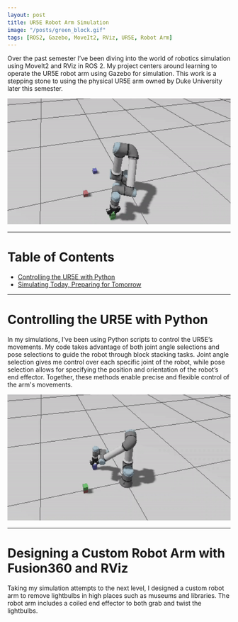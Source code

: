 ```yaml
---
layout: post
title: UR5E Robot Arm Simulation
image: "/posts/green_block.gif"
tags: [ROS2, Gazebo, MoveIt2, RViz, UR5E, Robot Arm]
---
```


Over the past semester I’ve been diving into the world of robotics simulation using MoveIt2 and RViz in ROS 2. My project centers around learning to operate the UR5E robot arm using Gazebo for simulation. This work is a stepping stone to using the physical UR5E arm owned by Duke University later this semester.

![Green Block Stack and Blue Block Grab](https://raw.githubusercontent.com/JaredLBailey/JaredLBailey.github.io/master/img/posts/green_stack_blue_grab.gif)


___

# Table of Contents

- [Controlling the UR5E with Python](#ur5e)
- [Simulating Today, Preparing for Tomorrow](#simulating)

___

# Controlling the UR5E with Python <a name="ur5e"></a>

In my simulations, I’ve been using Python scripts to control the UR5E’s movements. My code takes advantage of both joint angle selections and pose selections to guide the robot through block stacking tasks. Joint angle selection gives me control over each specific joint of the robot, while pose selection allows for specifying the position and orientation of the robot’s end effector. Together, these methods enable precise and flexible control of the arm's movements.

![Blue Block Stack](https://raw.githubusercontent.com/JaredLBailey/JaredLBailey.github.io/master/img/posts/blue_stack.gif)

___

# Designing a Custom Robot Arm with Fusion360 and RViz <a name="simulating"></a>

Taking my simulation attempts to the next level, I designed a custom robot arm to remove lightbulbs in high places such as museums and libraries. The robot arm includes a coiled end effector to both grab and twist the lightbulbs.
